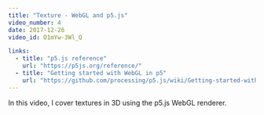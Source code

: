 ```yaml
---
title: "Texture - WebGL and p5.js"
video_number: 4
date: 2017-12-26
video_id: O1mYw-3Wl_Q

links:
  - title: "p5.js reference"
    url: "https://p5js.org/reference/"
  - title: "Getting started with WebGL in p5"
    url: "https://github.com/processing/p5.js/wiki/Getting-started-with-WebGL-in-p5"
---
```

In this video, I cover textures in 3D using the p5.js WebGL renderer.
